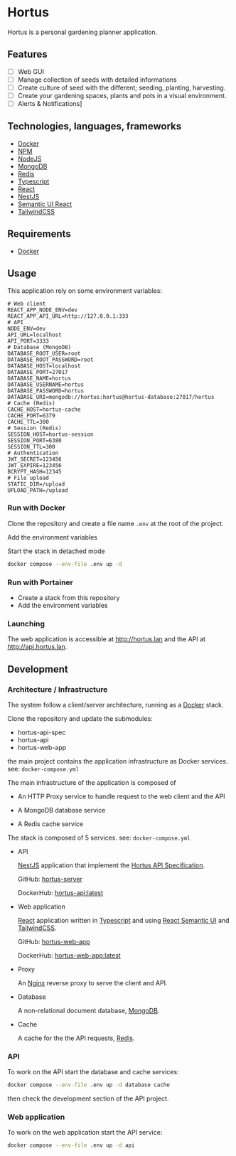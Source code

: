 # Hortus

Hortus is a personal gardening planner application.

## Features

- [ ] Web GUI
- [ ] Manage collection of seeds with detailed informations
- [ ] Create culture of seed with the different; seeding,
planting, harvesting.
- [ ] Create your gardening spaces, plants and pots in a visual environment.
- [ ] Alerts & Notifications]

## Technologies, languages, frameworks

- [Docker](https://www.docker.com/)
- [NPM](https://www.npmjs.com/)
- [NodeJS](https://nodejs.org/)
- [MongoDB](https://www.mongodb.com/)
- [Redis](https://redis.io/)
- [Typescript](https://www.typescriptlang.org/)
- [React](https://reactjs.org/)
- [NestJS](https://nestjs.com/)
- [Semantic UI React](https://react.semantic-ui.com/)
- [TailwindCSS](https://www.typescriptlang.org/)

## Requirements

- [Docker](https://www.docker.com/)

## Usage

This application rely on some environment variables:

```properties
# Web client
REACT_APP_NODE_ENV=dev
REACT_APP_API_URL=http://127.0.0.1:333
# API
NODE_ENV=dev
API_URL=localhost
API_PORT=3333
# Database (MongoDB)
DATABASE_ROOT_USER=root
DATABASE_ROOT_PASSWORD=root
DATABASE_HOST=localhost
DATABASE_PORT=27017
DATABASE_NAME=hortus
DATABASE_USERNAME=hortus
DATABASE_PASSWORD=hortus
DATABASE_URI=mongodb://hortus:hortus@hortus-database:27017/hortus
# Cache (Redis)
CACHE_HOST=hortus-cache
CACHE_PORT=6379
CACHE_TTL=300
# Session (Redis)
SESSION_HOST=hortus-session
SESSION_PORT=6380
SESSION_TTL=300
# Authentication
JWT_SECRET=123456
JWT_EXPIRE=123456
BCRYPT_HASH=12345
# File upload
STATIC_DIR=/upload
UPLOAD_PATH=/upload
```

### Run with Docker

Clone the repository and create a file name `.env` at the root of the project.

Add the environment variables

Start the stack in detached mode

```bash
docker compose --env-file .env up -d
```

### Run with Portainer

- Create a stack from this repository
- Add the environment variables

### Launching

The web application is accessible at <http://hortus.lan> and the API at
<http://api.hortus.lan>.

## Development

### Architecture / Infrastructure

The system follow a client/server architecture, running as a
[Docker](https://www.docker.com/) stack.

Clone the repository and update the submodules:

- hortus-api-spec
- hortus-api
- hortus-web-app

the main project contains the application infrastructure as Docker services. see: `docker-compose.yml`

The main infrastructure of the application is composed of

- An HTTP Proxy service to handle request to the web client and the API

- A MongoDB database service

- A Redis cache service

The stack is composed of 5 services. see: `docker-compose.yml`

- API

  [NestJS](https://nestjs.com/) application that implement the [Hortus API Specification](https://github.com/alexandrelamberty/hortus-api-spec).

  GitHub:  [hortus-server](https://github.com/alexandrelamberty/hortus-server)

  DockerHub: [hortus-api:latest](https://hub.docker.com/r/alexandrelamberty/hortus-api)

- Web application
  
  [React](https://reactjs.org/) application written in [Typescript](https://www.typescriptlang.org/) and using
  [React Semantic UI](https://react.semantic-ui.com/) and [TailwindCSS](https://tailwindcss.com/).

  GitHub: [hortus-web-app](https://github.com/alexandrelamberty/hortus-web-app)

  DockerHub: [hortus-web-app:latest](https://hub.docker.com/r/alexandrelamberty/hortus-web-app)

- Proxy
  
  An [Nginx](https://www.nginx.com/) reverse proxy to serve the client and API.

- Database
  
  A non-relational document database, [MongoDB](https://hub.docker.com/_/mongo).

- Cache

  A cache for the the API requests, [Redis](https://hub.docker.com/_/redis).

### API

To work on the API start the database and cache services:

```bash
docker compose --env-file .env up -d database cache
```

then check the development section of the API project.

### Web application

To work on the web application start the API service:

```bash
docker compose --env-file .env up -d api
```
